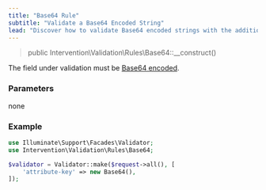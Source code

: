 ```yaml
---
title: "Base64 Rule"
subtitle: "Validate a Base64 Encoded String"
lead: "Discover how to validate Base64 encoded strings with the additional validation rules of Intervention Validation for your Laravel application."
---
```


> public Intervention\Validation\Rules\Base64::__construct()

The field under validation must be [Base64 encoded](https://en.wikipedia.org/wiki/Base64).

### Parameters

none

### Example

```php
use Illuminate\Support\Facades\Validator;
use Intervention\Validation\Rules\Base64;

$validator = Validator::make($request->all(), [
    'attribute-key' => new Base64(),
]);
```
